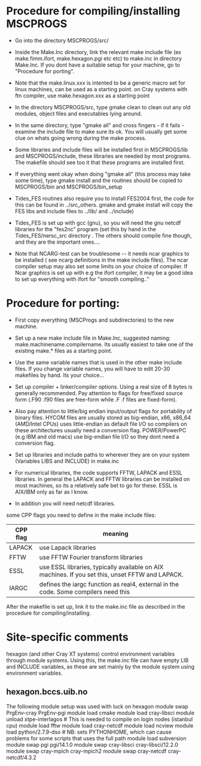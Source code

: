 # Procedure for compiling/installing MSCPROGS

* Go into the directory MSCPROGS/src/

* Inside the Make.Inc directory, link the relevant make include file (ex make.fimm.ifort, make.hexagon.pgi etc etc) to make.inc in directory Make.Inc. If you dont have a suitable setup for your machine, go to "Procedure for porting".

* Note that the make.linux.xxx is intented to be a generic macro set for linux machines, can be used as a starting point. on Cray systems with ftn compiler, use make.hexagon.xxx as a starting point

* In the directory MSCPROGS/src, type gmake clean to clean out any old modules, object files and executables lying around.

* In the same directory, type "gmake all" and cross fingers - if it fails - examine the include file to make sure its ok. You will usually get some clue on whats going wrong during the make process.

* Some libraries and include files will be installed first in MSCPROGS/lib and MSCPROGS/include, these libraries are needed by most programs. The makefile should see too it that these programs are installed first.

* If everything went okay when doing "gmake all" (this process may take some time), type gmake install and the routines should be copied to MSCPROGS/bin and MSCPROGS/bin_setup

* Tides_FES routines also require you to install FES2004 first, the code for this can be found in ../src_others. gmake and gmake install will copy the FES libs and include files to ../lib/ and ../include)

* Tides_FES is set up with gcc (gnu), so you will need the gnu netcdf libraries for the "fes2nc" program (set this by hand in the Tides_FES/nersc_src directory .  The others should compile fine though, and they are the important ones....

* Note that NCARG-test can be troublesome -- it needs ncar graphics to be installed ( see ncarg definitions in the make include files). The ncar compiler setup may also set some limits on your choice of compiler. If Ncar graphics is set up with e.g the ifort compiler, it may be a good idea to set up everything with ifort for "smooth compiling.."


# Procedure for porting:

* First copy everything (MSCProgs and subdirectories) to the new machine.

* Set up a new make include file in Make.Inc,  suggested naming: make.machinename.compilername. Its usually easiest to take one of the existing make.* files as a starting point. 

* Use the same variable names that is used in the other make include files. If you change variable names, you will have to edit 20-30 makefiles by hand. Its your choice...

* Set up compiler + linker/compiler options. Using a real size of 8 bytes is generally recommended. Pay attention to flags for free/fixed source form (.F90 .f90 files are free-form while .F .f files are fixed-form). 

* Also pay attention to little/big endian input/output flags for portability of binary files. HYCOM files are usually stored as big-endian, x86, x86_64 (AMD/Intel CPUs) uses little-endian as default file I/O so compilers on these architectures usually need a conversion flag.  POWER/PowerPC (e.g IBM and old macs) use big-endian file I/O so they dont need a conversion flag.

* Set up libraries and include paths to wherever they are on your system (Variables LIBS and INCLUDE) in make.inc

* For numerical libraries, the code supports FFTW, LAPACK and ESSL libraries. In general the LAPACK and FFTW libraries can be installed on most machines, so its a relatively safe bet to go for these. ESSL is AIX/IBM only as far as I know.

* In addition you will need netcdf libraries.

some CPP flags you need to define in the make include files:

|CPP flag | meaning|
|-------- | -------------|
|LAPACK   | use Lapack libraries |
|FFTW     | use FFTW  Fourier transform libraries |
|ESSL     | use ESSL  libraries, typically available on AIX machines. If you set this, unset FFTW and LAPACK.|
|IARGC    | defines the iargc function as real4, external in the code. Some compilers need this |


After the makefile is set up, link it to the make.inc file as
described in the procedure for compiling/installing.


# Site-specific comments


hexagon (and other Cray XT systems) control environment variables through module systems. Using this, the make.inc file can have empty LIB and INCLUDE variables, as these are set mainly by the module system using environment variables.

## hexagon.bccs.uib.no 

The following module setup was used with luck on hexagon
    module swap PrgEnv-cray PrgEnv-pgi
    module load cmake
    module load cray-libsci
    module unload xtpe-interlagos # This is needed to compile on login nodes (istanbul cpu)
    module load fftw
    module load cray-netcdf
    module load ncview
    module load python/2.7.9-dso # NB: sets PYTHONHOME, which can cause problems for some scripts that uses the full path
    module load subversion
    module swap pgi pgi/14.1.0 
    module swap cray-libsci cray-libsci/12.2.0 
    module swap cray-mpich cray-mpich2 
    module swap cray-netcdf cray-netcdf/4.3.2 

